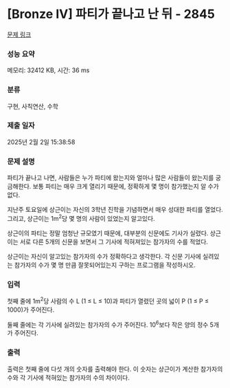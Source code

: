 # [Bronze IV] 파티가 끝나고 난 뒤 - 2845 

[문제 링크](https://www.acmicpc.net/problem/2845) 

### 성능 요약

메모리: 32412 KB, 시간: 36 ms

### 분류

구현, 사칙연산, 수학

### 제출 일자

2025년 2월 2일 15:38:58

### 문제 설명

<p>파티가 끝나고 나면, 사람들은 누가 파티에 왔는지와 얼마나 많은 사람들이 왔는지를 궁금해한다. 보통 파티는 매우 크게 열리기 때문에, 정확하게 몇 명이 참가했는지 알 수가 없다.</p>

<p>지난주 토요일에 상근이는 자신의 3학년 진학을 기념하면서 매우 성대한 파티를 열었다. 그리고, 상근이는 1m<sup>2</sup>당 몇 명의 사람이 있었는지 알고있다.</p>

<p>상근이의 파티는 정말 엄청난 규모였기 때문에, 대부분의 신문에도 기사가 실렸다. 상근이는 서로 다른 5개의 신문을 보면서 그 기사에 적혀져있는 참가자의 수를 적었다.</p>

<p>상근이는 자신이 알고있는 참가자의 수가 정확하다고 생각한다. 각 신문 기사에 실려있는 참가자의 수가 몇 명 만큼 잘못되어있는지 구하는 프로그램을 작성하시오.</p>

### 입력 

 <p>첫째 줄에 1m<sup>2</sup>당 사람의 수 L (1 ≤ L ≤ 10)과 파티가 열렸던 곳의 넓이 P (1 ≤ P ≤ 1000)가 주어진다.</p>

<p>둘째 줄에는 각 기사에 실려있는 참가자의 수가 주어진다. 10<sup>6</sup>보다 작은 양의 정수 5개가 주어진다.</p>

### 출력 

 <p>출력은 첫째 줄에 다섯 개의 숫자를 출력해야 한다. 이 숫자는 상근이가 계산한 참가자의 수와  각 기사에 적혀있는 참가자의 수의 차이이다.</p>

